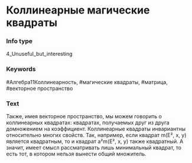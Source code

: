 # Коллинеарные магические квадраты
### Info type
4_Unuseful_but_interesting
### Keywords
#Алгебра11Коллинеарность, #магические квадраты, #матрица, #векторное пространство
### Text
Также, имея векторное пространство, мы можем говорить о коллинеарных квадратах: квадратах, получаемых друг из друга домножением на коэффициент. Коллинеарные квадраты инвариантны относительно многих свойств. Так, например, если квадрат m(E², x, y) является квадратным, то и квадрат a²m(E², x, y) также квадратный. А значит, имеет смысл рассматривать лишь минимальный квадрат, то есть тот, в котором нельзя вынести общий множитель.